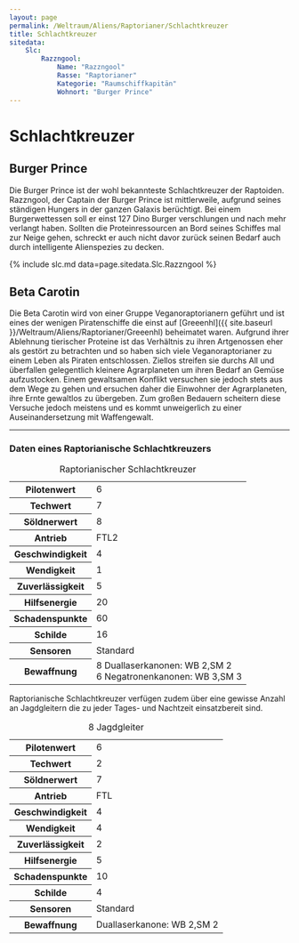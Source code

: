 ```yaml
---
layout: page
permalink: /Weltraum/Aliens/Raptorianer/Schlachtkreuzer
title: Schlachtkreuzer
sitedata:
    Slc:
        Razzngool:
            Name: "Razzngool"
            Rasse: "Raptorianer"
            Kategorie: "Raumschiffkapitän"
            Wohnort: "Burger Prince"
---
```


# Schlachtkreuzer

## Burger Prince

Die Burger Prince ist der wohl bekannteste Schlachtkreuzer der Raptoiden. Razzngool, der Captain der Burger Prince ist mittlerweile, aufgrund seines ständigen Hungers in der ganzen Galaxis berüchtigt. Bei einem Burgerwettessen soll er einst 127 Dino Burger verschlungen und nach mehr verlangt haben. Sollten die Proteinressourcen an Bord seines Schiffes mal zur Neige gehen, schreckt er auch nicht davor zurück seinen Bedarf auch durch intelligente Alienspezies zu decken.

{% include slc.md data=page.sitedata.Slc.Razzngool %}

## Beta Carotin

Die Beta Carotin wird von einer Gruppe Veganoraptorianern geführt und ist eines der wenigen Piratenschiffe die einst auf [Greeenhl]({{ site.baseurl }}/Weltraum/Aliens/Raptorianer/Greeenhl) beheimatet waren. Aufgrund ihrer Ablehnung tierischer Proteine ist das Verhältnis zu ihren Artgenossen eher als gestört zu betrachten und so haben sich viele Veganoraptorianer zu einem Leben als Piraten entschlossen. Ziellos streifen sie durchs All und überfallen gelegentlich kleinere Agrarplaneten um ihren Bedarf an Gemüse aufzustocken. Einem gewaltsamen Konflikt versuchen sie jedoch stets aus dem Wege zu gehen und ersuchen daher die Einwohner der Agrarplaneten, ihre Ernte gewaltlos zu übergeben. Zum großen Bedauern scheitern diese Versuche jedoch meistens und es kommt unweigerlich zu einer Auseinandersetzung mit Waffengewalt.

***

### Daten eines Raptorianische Schlachtkreuzers

<table>
<caption>Raptorianischer Schlachtkreuzer</caption>
<tbody>
<tr><th>Pilotenwert</th><td>6</td></tr>
<tr><th>Techwert</th><td>7</td></tr>
<tr><th>Söldnerwert</th><td>8</td></tr>
<tr><th>Antrieb</th><td>FTL2</td></tr>
<tr><th>Geschwindigkeit</th><td>4</td></tr>
<tr><th>Wendigkeit</th><td>1</td></tr>
<tr><th>Zuverlässigkeit</th><td>5</td></tr>
<tr><th>Hilfsenergie</th><td>20</td></tr>
<tr><th>Schadenspunkte</th><td>60</td></tr>
<tr><th>Schilde</th><td>16</td></tr>
<tr><th>Sensoren</th><td>Standard</td></tr>
<tr><th>Bewaffnung</th><td>8 Duallaserkanonen: WB 2,SM 2<br/>
6 Negatronenkanonen: WB 3,SM 3</td></tr>
</tbody>
</table>

Raptorianische Schlachtkreuzer verfügen zudem über eine gewisse Anzahl an Jagdgleitern die zu jeder Tages- und Nachtzeit einsatzbereit sind.

<table>
<thead>
<caption>8 Jagdgleiter</caption>
</thead>
<tbody>
<tr><th>Pilotenwert</th><td>6</td></tr>
<tr><th>Techwert</th><td>2</td></tr>
<tr><th>Söldnerwert</th><td>7</td></tr>
<tr><th>Antrieb</th><td>FTL</td></tr>
<tr><th>Geschwindigkeit</th><td>4</td></tr>
<tr><th>Wendigkeit</th><td>4</td></tr>
<tr><th>Zuverlässigkeit</th><td>2</td></tr>
<tr><th>Hilfsenergie</th><td>5</td></tr>
<tr><th>Schadenspunkte</th><td>10</td></tr>
<tr><th>Schilde</th><td>4</td></tr>
<tr><th>Sensoren</th><td>Standard</td></tr>
<tr><th>Bewaffnung</th><td>Duallaserkanone: WB 2,SM 2</td></tr>
</tbody>
</table>
